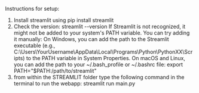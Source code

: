 Instructions for setup:
1. Install streamlit using pip install streamlit
2. Check the version: streamlit --version
If Streamlit is not recognized, it might not be added to your system's PATH variable. You can try adding it manually:
On Windows, you can add the path to the Streamlit executable (e.g., C:\Users\YourUsername\AppData\Local\Programs\Python\PythonXX\Scripts) to the PATH variable in System Properties.
On macOS and Linux, you can add the path to your ~/.bash_profile or ~/.bashrc file:
export PATH="$PATH:/path/to/streamlit"
3. from within the STREAMLIT folder type the following command in the terminal to run the webapp:
streamlit run main.py